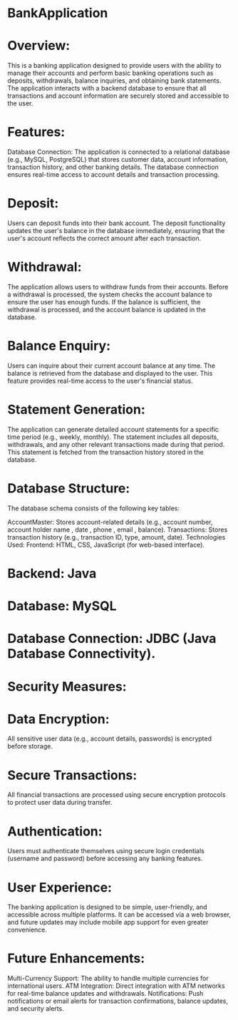 # BankApplication
# Overview:
This is a banking application designed to provide users with the ability to manage their accounts and perform basic banking operations such as deposits, withdrawals, balance inquiries, and obtaining bank statements. The application interacts with a backend database to ensure that all transactions and account information are securely stored and accessible to the user.

# Features:
Database Connection: The application is connected to a relational database (e.g., MySQL, PostgreSQL) that stores customer data, account information, transaction history, and other banking details. The database connection ensures real-time access to account details and transaction processing.

# Deposit:
Users can deposit funds into their bank account. The deposit functionality updates the user's balance in the database immediately, ensuring that the user's account reflects the correct amount after each transaction.

# Withdrawal:
The application allows users to withdraw funds from their accounts. Before a withdrawal is processed, the system checks the account balance to ensure the user has enough funds. If the balance is sufficient, the withdrawal is processed, and the account balance is updated in the database.

# Balance Enquiry:
Users can inquire about their current account balance at any time. The balance is retrieved from the database and displayed to the user. This feature provides real-time access to the user's financial status.

# Statement Generation:
The application can generate detailed account statements for a specific time period (e.g., weekly, monthly). The statement includes all deposits, withdrawals, and any other relevant transactions made during that period. This statement is fetched from the transaction history stored in the database.

# Database Structure:
The database schema consists of the following key tables:

AccountMaster: Stores account-related details (e.g., account number, account holder name , date , phone , email , balance).
Transactions: Stores transaction history (e.g., transaction ID, type, amount, date).
Technologies Used:
Frontend: HTML, CSS, JavaScript (for web-based interface).
# Backend: Java 
# Database: MySQL 
# Database Connection: JDBC (Java Database Connectivity).
# Security Measures:
# Data Encryption: 
All sensitive user data (e.g., account details, passwords) is encrypted before storage.
# Secure Transactions:
All financial transactions are processed using secure encryption protocols to protect user data during transfer.
# Authentication:
Users must authenticate themselves using secure login credentials (username and password) before accessing any banking features.
# User Experience:
The banking application is designed to be simple, user-friendly, and accessible across multiple platforms. It can be accessed via a web browser, and future updates may include mobile app support for even greater convenience.

# Future Enhancements:
Multi-Currency Support: The ability to handle multiple currencies for international users.
ATM Integration: Direct integration with ATM networks for real-time balance updates and withdrawals.
Notifications: Push notifications or email alerts for transaction confirmations, balance updates, and security alerts.
